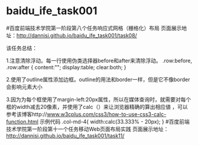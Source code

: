 # baidu_ife_task001
#百度前端技术学院第一阶段第八个任务响应式网格（栅格化）布局
     页面展示地址：http://dannisi.github.io/baidu_ife_task001/task08/

该任务总结：

1.注意清除浮动。每一行使用伪类选择器before和after来清除浮动。
.row:before, 
.row:after {
    content:"";
    display:table;
    clear:both;
}

2.使用了outline属性添加边框。outline的用法和border一样，但是它不像border会影响元素大小

3.因为为每个框使用了margin-left:20px属性，所以在媒体查询时，就需要对每个框的width减去20像素，并使用了calc（）来让浏览器精确的算出相应値        ，可以参考该博客http://www.w3cplus.com/css3/how-to-use-css3-calc-function.html
   示例代码
      .col-md-4{
        width:calc(33.333% - 20px);
      }
#百度前端技术学院第一阶段第十一个任务移动Web页面布局实践
     页面展示地址：http://dannisi.github.io/baidu_ife_task001/task11/
